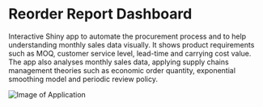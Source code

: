 # Reorder Report Dashboard

Interactive Shiny app to automate the procurement process and to help understanding monthly sales data visually. It shows product requirements such as MOQ, customer service level, lead-time and carrying cost value. The app also analyses monthly sales data, applying supply chains management theories such as economic order quantity, exponential smoothing model and periodic review policy.

![Image of Application](https://github.com/myfriendtae/reorder-report/blob/master/reorder-report-main.png?raw=true)
